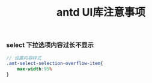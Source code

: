 ﻿---
title: "antd UI库注意事项"
tags:
  - Articles
---

### select 下拉选项内容过长不显示

```scss
// 设置内容样式
.ant-select-selection-overflow-item{
    max-width:95%
}
```


